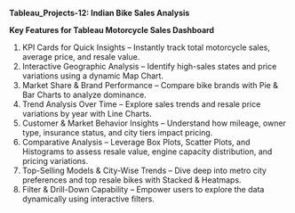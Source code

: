 **Tableau_Projects-12: Indian Bike Sales Analysis**

**Key Features for Tableau Motorcycle Sales Dashboard**
1. KPI Cards for Quick Insights – Instantly track total motorcycle sales, average price, and resale value.
2. Interactive Geographic Analysis – Identify high-sales states and price variations using a dynamic Map Chart.
3. Market Share & Brand Performance – Compare bike brands with Pie & Bar Charts to analyze dominance.
4. Trend Analysis Over Time – Explore sales trends and resale price variations by year with Line Charts.
5. Customer & Market Behavior Insights – Understand how mileage, owner type, insurance status, and city tiers impact pricing.
6. Comparative Analysis – Leverage Box Plots, Scatter Plots, and Histograms to assess resale value, engine capacity distribution, and pricing variations.
7. Top-Selling Models & City-Wise Trends – Dive deep into metro city preferences and top resale bikes with Stacked & Heatmaps.
8. Filter & Drill-Down Capability – Empower users to explore the data dynamically using interactive filters.
